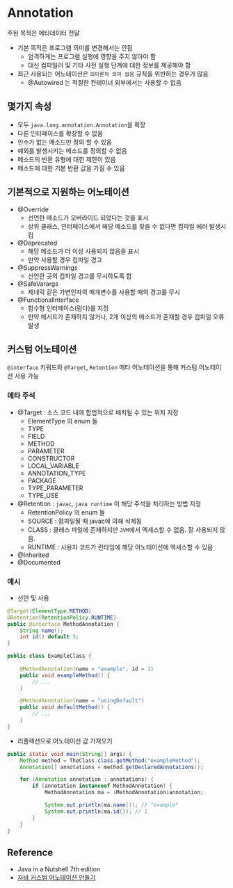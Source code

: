 # Annotation
주된 목적은 메타데이터 전달
- 기본 목적은 프로그램 의미를 변경해서는 안됨
    - 엄격하게는 프로그램 실행에 영향을 주지 않아야 함
    - 대신 컴파일러 및 기타 사전 실행 단계에 대한 정보를 제공해야 함
- 최근 사용되는 어노테이션은 `의미론적 의미 없음` 규칙을 위반하는 경우가 많음
    - @Autowired 는 적절한 컨테이너 외부에서는 사용할 수 없음

## 몇가지 속성
- 모두 `java.lang.annotation.Annotation`을 확장
- 다른 인터페이스를 확장할 수 없음
- 인수가 없는 메소드만 정의 할 수 있음
- 예외를 발생시키는 메소드를 정의할 수 없음
- 메소드의 반환 유형에 대한 제한이 있음
- 메소드에 대한 기본 반환 값을 가질 수 있음

## 기본적으로 지원하는 어노테이션
- @Override
    - 선언한 메소드가 오버라이드 되었다는 것을 표시
    - 상위 클래스, 인터페이스에서 해당 메소드를 찾을 수 없다면 컴파일 에러 발생시킴
- @Deprecated
    - 해당 메소드가 더 이상 사용되지 않음을 표시
    - 만약 사용할 경우 컴파일 경고
- @SuppressWarnings
    - 선언한 곳의 컴파일 경고를 무시하도록 함
- @SafeVarargs
    - 제네릭 같은 가변인자의 매개변수를 사용할 때의 경고를 무시
- @FunctionalInterface
    - 함수형 인터페이스(람다)를 지정
    - 만약 메서드가 존재하지 않거나, 2개 이상의 메소드가 존재할 경우 컴파일 오류 발생

## 커스텀 어노테이션
`@interface` 키워드와 `@Target`, `Retention` 메타 어노테이션을 통해 커스텀 어노테이션 사용 가능

### 메타 주석
- @Target : 소스 코드 내에 합법적으로 배치될 수 있는 위치 지정
    - ElementType 의 enum 들
    - TYPE
    - FIELD
    - METHOD
    - PARAMETER
    - CONSTRUCTOR
    - LOCAL_VARIABLE
    - ANNOTATION_TYPE
    - PACKAGE
    - TYPE_PARAMETER
    - TYPE_USE
- @Retention : `javac`, `java runtime` 이 해당 주석을 처리하는 방법 지정
    - RetentionPolicy 의 enum 들
    - SOURCE : 컴파일될 때 javac에 의해 삭제됨
    - CLASS : 클래스 파일에 존재하지만 `JVM`에서 엑세스할 수 없음. 잘 사용되지 않음. 
    - RUNTIME : 사용자 코드가 런타임에 해당 어노테이션에 엑세스할 수 있음
- @Inherited
- @Documented

### 예시
- 선언 및 사용
```java
@Target(ElementType.METHOD)
@Retention(RetentionPolicy.RUNTIME)
public @interface MethodAnnotation {
    String name();
    int id() default 5;
}

public class ExampleClass {
    
    @MethodAnnotation(name = "example", id = 1)
    public void exampleMethod() {
        // ...
    }

    @MethodAnnotation(name = "usingDefault")
    public void defaultMethod() {
        // ...
    }
}
```
- 리플렉션으로 어노테이션 값 가져오기
```java
public static void main(String[] args) {
    Method method = TheClass.class.getMethod("exampleMethod");
    Annotation[] annotations = method.getDeclaredAnnotations();

    for (Annotation annotation : annotations) {
        if (annotation instanceof MethodAnnotation) {
            MethodAnnotation ma = (MethodAnnotation)annotation;

            System.out.println(ma.name()); // "example"
            System.out.println(ma.id()); // 1
        }
    }
}
```


## Reference
- Java in a Nutshell 7th edition
- [자바 커스텀 어노테이션 만들기](https://advenoh.tistory.com/21)